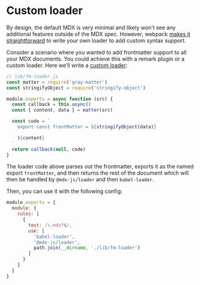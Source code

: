 # Custom loader

By design, the default MDX is very minimal and likely won’t see any additional features outside of the MDX spec.  However, webpack [makes it straightforward][webpack-loader] to write your own loader to add custom syntax support.

Consider a scenario where you wanted to add frontmatter support to all your MDX documents.  You could achieve this with a remark plugin or a custom loader.  Here we’ll write a [custom loader][x0]:

```js
// lib/fm-loader.js
const matter = require('gray-matter')
const stringifyObject = require('stringify-object')

module.exports = async function (src) {
  const callback = this.async()
  const { content, data } = matter(src)

  const code = `
    export const frontMatter = ${stringifyObject(data)}

    ${content}
  `
  return callback(null, code)
}
```

The loader code above parses out the frontmatter, exports it as the named export `frontMatter`, and then returns the rest of the document which will then be handled by `@mdx-js/loader` and then `babel-loader`.

Then, you can use it with the following config:

```js
module.exports = {
  module: {
    rules: [
      {
        test: /\.mdx?$/,
        use: [
          'babel-loader',
          '@mdx-js/loader',
          path.join(__dirname, './lib/fm-loader')
        ]
      }
    ]
  }
}
```

[webpack-loader]: https://webpack.js.org/contribute/writing-a-loader

[x0]: https://github.com/c8r/x0/blob/master/lib/mdx-fm-loader.js
